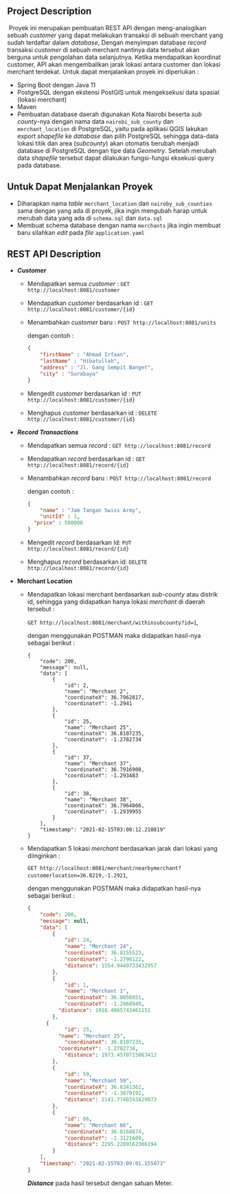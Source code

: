 



## Project Description

​	Proyek ini merupakan pembuatan REST API dengan meng-analogikan sebuah *customer* yang dapat melakukan transaksi di sebuah merchant yang sudah terdaftar dalam *database*, Dengan menyimpan database *record* transaksi *customer* di sebuah merchant nantinya data tersebut akan berguna untuk pengolahan data selanjutnya.  Ketika mendapatkan koordinat customer, API akan mengembalikan jarak lokasi antara customer dan lokasi merchant terdekat. Untuk dapat menjalankan proyek ini diperlukan : 

- Spring Boot dengan Java 11
- PostgreSQL dengan ekstensi PostGIS untuk mengeksekusi data spasial (lokasi merchant)
- Maven
- Pembuatan database daerah digunakan Kota Nairobi beserta *sub county*-nya dengan nama data `nairobi_sub_county` dan `merchant_location` di PostgreSQL, yaitu pada aplikasi QGIS lakukan export *shapefile* ke *database* dan pilih PostgreSQL sehingga data-data lokasi titik dan area (*subcounty*) akan otomatis berubah menjadi database di PostgreSQL dengan tipe data *Geometry*. Setelah merubah data *shapefile* tersebut dapat dilakukan fungsi-fungsi eksekusi query pada database.

## Untuk Dapat Menjalankan Proyek 

- Diharapkan nama *table* `merchant_location` dan `nairoby_sub_counties` sama dengan yang ada di proyek, jika ingin mengubah harap untuk merubah data yang ada di `schema.sql` dan `data.sql`
- Membuat schema database dengan nama `merchants` jika ingin membuat baru silahkan *edit* pada *file* `application.yaml`



## REST API Description

- ***Customer***

  - Mendapatkan semua *customer* : `GET http://localhost:8081/customer`

  - Mendapatkan *customer* berdasarkan id : `GET http://localhost:8081/customer/{id}`

  - Menambahkan *customer* baru : `POST http://localhost:8081/units` 

    dengan contoh :

    ```json
    {
        "firstName" : "Ahmad Irfaan",
        "lastName" : "Hibatullah",
        "address" : "Jl. Gang Sempit Banget",
        "city" : "Surabaya"
    }
    ```

    

  - Mengedit *customer* berdasarkan id : `PUT http://localhost:8081/customer/{id}`

  - Menghapus *customer* berdasarkan id : `DELETE http://localhost:8081/customer/{id}`

- ***Record Transactions***

  - Mendapatkan semua *record* : `GET http://localhost:8081/record`

  - Mendapatkan  *record* berdasarkan id  : `GET http://localhost:8081/record/{id}`

  - Menambahkan *record* baru   : `POST http://localhost:8081/record`

    dengan contoh :

    ```json
    {
        "name" : "Jam Tangan Swiss Army",
        "unitId" : 1,
      "price" : 500000
    }
    ```

    

  - Mengedit *record* berdasarkan Id: `PUT http://localhost:8081/record/{id}`

  - Menghapus *record* berdasarkan id: `DELETE http://localhost:8081/record/{id}`

- **Merchant Location**

  - Mendapatkan lokasi merchant berdasarkan *sub-county* atau distrik id, sehingga yang didapatkan hanya lokasi *merchant* di daerah tersebut :

    `GET http://localhost:8081/merchant/withinsubcounty?id=1`, 

    dengan menggunakan POSTMAN maka didapatkan hasil-nya sebagai berikut :

    ```
    {
        "code": 200,
        "message": null,
        "data": [
            {
                "id": 2,
                "name": "Merchant 2",
                "coordinateX": 36.7962817,
                "coordinateY": -1.2941
            },
            {
                "id": 25,
                "name": "Merchant 25",
                "coordinateX": 36.8107235,
                "coordinateY": -1.2782734
            },
            {
                "id": 37,
                "name": "Merchant 37",
                "coordinateX": 36.7916908,
                "coordinateY": -1.293483
            },
            {
                "id": 38,
                "name": "Merchant 38",
                "coordinateX": 36.7964866,
                "coordinateY": -1.2939955
            }
        ],
        "timestamp": "2021-02-15T03:08:12.210819"
    }
    ```
    
  - Mendapatkan 5 lokasi *merchant* berdasarkan jarak dari lokasi yang diinginkan :
  
    `GET http://localhost:8081/merchant/nearbymerchant?customerlocation=36.8219,-1.2921`, 
  
    dengan menggunakan POSTMAN maka didapatkan hasil-nya sebagai berikut :
  
    ```json
    {
        "code": 200,
        "message": null,
        "data": [
            {
                "id": 24,
                "name": "Merchant 24",
                "coordinateX": 36.8155523,
                "coordinateY": -1.2796122,
                "distance": 1554.9449733432957
            },
            {
                "id": 1,
                "name": "Merchant 1",
                "coordinateX": 36.8050851,
                "coordinateY": -1.2960949,
              "distance": 1918.4065743461151
            },
          {
                "id": 25,
              "name": "Merchant 25",
                "coordinateX": 36.8107235,
              "coordinateY": -1.2782734,
                "distance": 1973.4570715063412
            },
            {
                "id": 59,
                "name": "Merchant 59",
                "coordinateX": 36.8341362,
                "coordinateY": -1.3070192,
                "distance": 2141.7740343429873
            },
            {
                "id": 66,
                "name": "Merchant 66",
                "coordinateX": 36.8168874,
                "coordinateY": -1.3121609,
                "distance": 2295.2209162366194
            }
        ],
        "timestamp": "2021-02-15T03:09:01.155073"
    }
    ```
    
    ***Distance*** pada hasil tersebut  dengan satuan Meter.
    
    